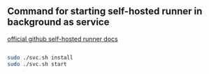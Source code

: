 ## Command for starting self-hosted runner in background as service

[official github self-hosted runner docs](https://docs.github.com/en/actions/hosting-your-own-runners/managing-self-hosted-runners/configuring-the-self-hosted-runner-application-as-a-service)

```bash

sudo ./svc.sh install
sudo ./svc.sh start
```
